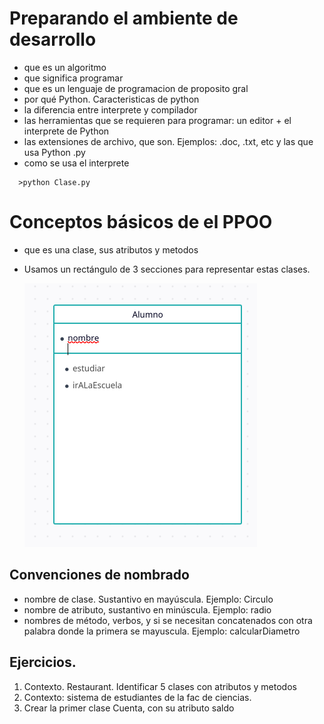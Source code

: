 # Preparando el ambiente de desarrollo

- que es un algoritmo
- que significa programar
- que es un lenguaje de programacion de proposito gral
- por qué Python. Caracteristicas de python
- la diferencia entre interprete y compilador
- las herramientas que se requieren para programar: un editor + el interprete de Python
- las extensiones de archivo, que son. Ejemplos: .doc, .txt, etc y las que usa Python .py
- como se usa el interprete
```python:
  >python Clase.py
```

# Conceptos básicos de el PPOO
- que es una clase, sus atributos y metodos
- Usamos un rectángulo de 3 secciones para representar estas clases.
  
  ![Una clase de Alumno](claseAlumno.png)

## Convenciones de nombrado
- nombre de clase. Sustantivo en mayúscula. Ejemplo: Circulo
- nombre de atributo, sustantivo en minúscula. Ejemplo: radio
- nombres de método, verbos, y si se necesitan concatenados con otra palabra donde la primera se mayuscula. Ejemplo: calcularDiametro

## Ejercicios. 
1. Contexto. Restaurant. Identificar 5 clases con atributos y metodos
2. Contexto: sistema de estudiantes de la fac de ciencias.
3. Crear la primer clase Cuenta, con su atributo saldo


